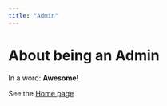 ```yaml
---
title: "Admin"
---
```


# About being an Admin

In a word: **Awesome!**

See the [Home page](/Docs/index.html)